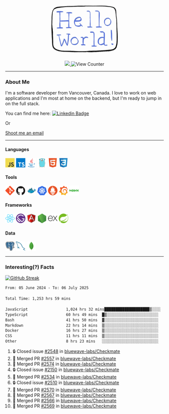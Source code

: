 <div align="center">
    <img src="./img/hello_world.webp" height="200px" width="">
    <div>
        <a href="https://www.linkedin.com/in/ajhollid">
            <img src="https://img.shields.io/badge/LinkedIn-blue"/>
        </a>
        <img src="https://komarev.com/ghpvc/?username=ajhollid&color=yellow" alt="View Counter">
    </div>
</div>

---

### About Me

I'm a software developer from Vancouver, Canada. I love to work on web applications and I'm most at home on the backend, but I'm ready to jump in on the full stack.

You can find me here: [![Linkedin Badge](https://img.shields.io/badge/-ajhollid-blue?style=flat&logo=Linkedin&logoColor=white)](https://www.linkedin.com/in/ajhollid)

Or

[Shoot me an email](mailto:ajhollid@gmail.com)

---

#### Languages

<div>
    <img src="./img/devicons/javascript-original.svg" width=30 height=30 alt="JavaScript">
    <img src="/img/devicons/typescript-original.svg" width=30 height=30 alt="TypeScript">
    <img src="./img/devicons/java-original.svg" width=30 height=30 alt="Java">
    <img src="./img/devicons/go-original.svg" width=30 height=30 alt="Golang">
    <img src="./img/devicons/html5-original.svg" width=30 height=30 alt="HTML 5">
    <img src="./img/devicons/css3-original.svg" width=30 height=30 alt="CSS 3">
</div>

#### Tools

<div>
    <img src="./img/devicons/git-original.svg" width=30 height=30 alt="Git">
    <img src="./img/devicons/github-original.svg" width=30 height=30 alt="Github">
    <img src="./img/devicons/docker-original.svg" width=30 
    height=30 alt="Docker">
    <img src="./img/devicons/kubernetes-original.svg" width=30 height=30 alt="K8">
    <img src="./img/devicons/prometheus-original.svg" width=30 height=30 alt="Prometheus">
    <img src="./img/devicons/grafana-original.svg" width=30 height=30 alt="Grafana">
    <img src="./img/devicons/nginx-original.svg" width=30 height=30 alt="Nginx">
</div>

#### Frameworks

<div>
    <img src="./img/devicons/react-original.svg" width=30 height=30 alt="React">
    <img src="./img/devicons/gatsby-original.svg" width=30 height=30 alt="Gatsby">
    <img src="./img/devicons/angularjs-original.svg" width=30 height=30 alt="AngularJS">
    <img src="./img/devicons/nodejs-original.svg" width=30 height=30 alt="NodeJS">
    <img src="./img/devicons/express-original.svg" width=30 height=30 alt="Express">
    <img src="./img/devicons/spring-original.svg" width=30 height=30 alt="Spring">
</div>

#### Data

<div>
    <img src="./img/devicons/postgresql-original.svg" width=30 height=30 alt="Postgresql">
    <img src="./img/devicons/mysql-original.svg" width=30 height=30 alt="Mysql">
    <img src="./img/devicons/mongodb-original.svg" width=30 height=30 alt="MongoDB">
</div>

---

### Interesting(?) Facts

[![GitHub Streak](http://github-readme-streak-stats.herokuapp.com?user=ajhollid)](https://git.io/streak-stats)

 <!--START_SECTION:waka-->

```txt
From: 05 June 2024 - To: 06 July 2025

Total Time: 1,253 hrs 59 mins

JavaScript                 1,024 hrs 32 mins████████████████████▒░░░░   81.16 %
TypeScript                 60 hrs 49 mins  █▒░░░░░░░░░░░░░░░░░░░░░░░   04.82 %
Bash                       41 hrs 50 mins  ▓░░░░░░░░░░░░░░░░░░░░░░░░   03.31 %
Markdown                   22 hrs 14 mins  ▒░░░░░░░░░░░░░░░░░░░░░░░░   01.76 %
Docker                     16 hrs 27 mins  ▒░░░░░░░░░░░░░░░░░░░░░░░░   01.30 %
CSS                        11 hrs 11 mins  ▒░░░░░░░░░░░░░░░░░░░░░░░░   00.89 %
Other                      8 hrs 23 mins   ░░░░░░░░░░░░░░░░░░░░░░░░░   00.66 %
```

<!--END_SECTION:waka-->


<!--START_SECTION:activity-->
1. 🔒 Closed issue [#2548](https://github.com/bluewave-labs/Checkmate/issues/2548) in [bluewave-labs/Checkmate](https://github.com/bluewave-labs/Checkmate)
2. 🎉 Merged PR [#2557](https://github.com/bluewave-labs/Checkmate/pull/2557) in [bluewave-labs/Checkmate](https://github.com/bluewave-labs/Checkmate)
3. 🎉 Merged PR [#2574](https://github.com/bluewave-labs/Checkmate/pull/2574) in [bluewave-labs/Checkmate](https://github.com/bluewave-labs/Checkmate)
4. 🔒 Closed issue [#2150](https://github.com/bluewave-labs/Checkmate/issues/2150) in [bluewave-labs/Checkmate](https://github.com/bluewave-labs/Checkmate)
5. 🎉 Merged PR [#2534](https://github.com/bluewave-labs/Checkmate/pull/2534) in [bluewave-labs/Checkmate](https://github.com/bluewave-labs/Checkmate)
6. 🔒 Closed issue [#2510](https://github.com/bluewave-labs/Checkmate/issues/2510) in [bluewave-labs/Checkmate](https://github.com/bluewave-labs/Checkmate)
7. 🎉 Merged PR [#2570](https://github.com/bluewave-labs/Checkmate/pull/2570) in [bluewave-labs/Checkmate](https://github.com/bluewave-labs/Checkmate)
8. 🎉 Merged PR [#2567](https://github.com/bluewave-labs/Checkmate/pull/2567) in [bluewave-labs/Checkmate](https://github.com/bluewave-labs/Checkmate)
9. 🎉 Merged PR [#2566](https://github.com/bluewave-labs/Checkmate/pull/2566) in [bluewave-labs/Checkmate](https://github.com/bluewave-labs/Checkmate)
10. 🎉 Merged PR [#2569](https://github.com/bluewave-labs/Checkmate/pull/2569) in [bluewave-labs/Checkmate](https://github.com/bluewave-labs/Checkmate)
<!--END_SECTION:activity-->
